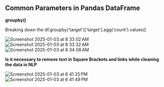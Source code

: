 ## Common Parameters in Pandas DataFrame
**groupby()**

Breaking down the df.groupby('target')['target'].agg('count').values()

![Screenshot 2025-01-03 at 8 33 02 AM](https://github.com/user-attachments/assets/18bd3edf-c80f-4ce9-99ad-ab8700cdb169)
![Screenshot 2025-01-03 at 8 33 32 AM](https://github.com/user-attachments/assets/632121da-b2fb-48b7-8baa-11d3a9ff292e)
![Screenshot 2025-01-03 at 8 34 08 AM](https://github.com/user-attachments/assets/5b33e8de-6d71-4bba-93ad-5bc0554dfc91)

**Is it necessary to remove text in Square Brackets and links while cleaning the data in NLP**

![Screenshot 2025-01-03 at 6 41 25 PM](https://github.com/user-attachments/assets/db269279-7644-4274-a2fb-797ced4dad57)
![Screenshot 2025-01-03 at 6 41 49 PM](https://github.com/user-attachments/assets/352c2701-1612-47be-a77c-34c80087c70c)


